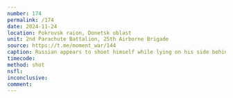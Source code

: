```yaml
---
number: 174
permalink: /174
date: 2024-11-24
location: Pokrovsk raion, Donetsk oblast
unit: 2nd Parachute Battalion, 25th Airborne Brigade
source: https://t.me/moment_war/144
caption: Russian appears to shoot himself while lying on his side behind some object
timecode: 
method: shot
nsfl: 
inconclusive: 
comment: 
---
```

<script async src="https://telegram.org/js/telegram-widget.js?22" data-telegram-post="moment_war/144" data-width="100%" data-userpic="false"></script>